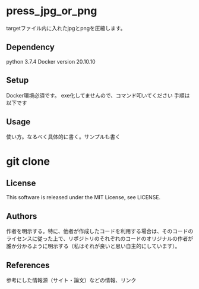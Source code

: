 # press_jpg_or_png
targetファイル内に入れたjpgとpngを圧縮します。

## Dependency
python 3.7.4
Docker version 20.10.10

## Setup
Docker環境必須です。
exe化してませんので、コマンド叩いてください
手順は以下です

## Usage
使い方。なるべく具体的に書く。サンプルも書く
# git clone 


## License
This software is released under the MIT License, see LICENSE.

## Authors
作者を明示する。特に、他者が作成したコードを利用する場合は、そのコードのライセンスに従った上で、リポジトリのそれぞれのコードのオリジナルの作者が誰か分かるように明示する（私はそれが良いと思い自主的にしています）。

## References
参考にした情報源（サイト・論文）などの情報、リンク
